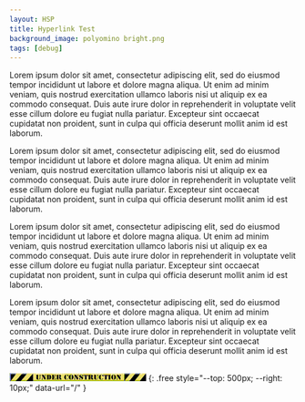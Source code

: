 ```yaml
---
layout: HSP
title: Hyperlink Test
background_image: polyomino bright.png
tags: [debug]
---
```


<p class="free" style="--top: 10px; --left: 10px; --width: 101px; --text-align: center; --font: basic; --txcol: rgb(37, 65, 37);" data-url="/">
    Lorem ipsum dolor sit amet, consectetur adipiscing elit, sed do eiusmod tempor incididunt ut labore et dolore magna aliqua. Ut enim ad minim veniam, quis nostrud exercitation ullamco laboris nisi ut aliquip ex ea commodo consequat. Duis aute irure dolor in reprehenderit in voluptate velit esse cillum dolore eu fugiat nulla pariatur. Excepteur sint occaecat cupidatat non proident, sunt in culpa qui officia deserunt mollit anim id est laborum.
</p>
<p class="free" style="--top: 40px; --left: 150px; --width: 261px; --text-align: left; --font: basic; --txcol: rgb(34, 34, 71);">
    Lorem ipsum dolor sit amet, consectetur adipiscing elit, sed do eiusmod tempor incididunt ut labore et dolore magna aliqua. Ut enim ad minim veniam, quis nostrud exercitation ullamco laboris nisi ut aliquip ex ea commodo consequat. Duis aute irure dolor in reprehenderit in voluptate velit esse cillum dolore eu fugiat nulla pariatur. Excepteur sint occaecat cupidatat non proident, sunt in culpa qui officia deserunt mollit anim id est laborum.
</p>
<p class="free" style="--top: 60px; --left: 80px; --width: 151px; --text-align: center; --font: basic; --txcol: rgb(75, 35, 35);" data-url="/">
    Lorem ipsum dolor sit amet, consectetur adipiscing elit, sed do eiusmod tempor incididunt ut labore et dolore magna aliqua. Ut enim ad minim veniam, quis nostrud exercitation ullamco laboris nisi ut aliquip ex ea commodo consequat. Duis aute irure dolor in reprehenderit in voluptate velit esse cillum dolore eu fugiat nulla pariatur. Excepteur sint occaecat cupidatat non proident, sunt in culpa qui officia deserunt mollit anim id est laborum.
</p>
<p class="free" style="--top: 200px; --left: 120px; --width: 61px; --text-align: right; --font: basic; --txcol: rgb(61, 61, 61);" data-url="/">
    Lorem ipsum dolor sit amet, consectetur adipiscing elit, sed do eiusmod tempor incididunt ut labore et dolore magna aliqua. Ut enim ad minim veniam, quis nostrud exercitation ullamco laboris nisi ut aliquip ex ea commodo consequat. Duis aute irure dolor in reprehenderit in voluptate velit esse cillum dolore eu fugiat nulla pariatur. Excepteur sint occaecat cupidatat non proident, sunt in culpa qui officia deserunt mollit anim id est laborum.
</p>

<img src="/user_resources/images/under construction.png">
{: .free style="--top: 500px; --right: 10px;" data-url="/" }
